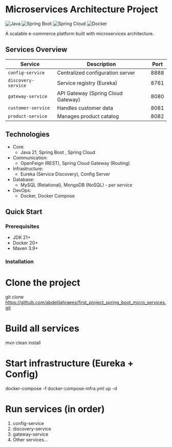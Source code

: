 # Microservices Architecture Project

![Java](https://img.shields.io/badge/Java-21%2B-blue)
![Spring Boot](https://img.shields.io/badge/Spring_Boot-%2B-green)
![Spring Cloud](https://img.shields.io/badge/Spring_Cloud-%2B-brightgreen)
![Docker](https://img.shields.io/badge/Docker-✓-important)

A scalable e-commerce platform built with microservices architecture.

## Services Overview

| Service              | Description                          | Port  |
|----------------------|--------------------------------------|-------|
| `config-service`     | Centralized configuration server    | 8888  |
| `discovery-service`  | Service registry (Eureka)           | 8761  |
| `gateway-service`    | API Gateway (Spring Cloud Gateway)  | 8080  |
| `customer-service`   | Handles customer data               | 8081  |
| `product-service`    | Manages product catalog             | 8082  |

##  Technologies

- Core: 
  - Java 21, Spring Boot , Spring Cloud 
- Communication: 
  - OpenFeign (REST), Spring Cloud Gateway (Routing)
- Infrastructure: 
  - Eureka (Service Discovery), Config Server
- Database: 
  - MySQL (Relational), MongoDB (NoSQL) - *per service*
- DevOps: 
  - Docker, Docker Compose

##  Quick Start

### Prerequisites
- JDK 21+
- Docker 20+
- Maven 3.9+

### Installation

# Clone the project
git clone https://github.com/abdelilahraees/first_project_spring_boot_micro_services.git

# Build all services
mvn clean install

# Start infrastructure (Eureka + Config)
docker-compose -f docker-compose-infra.yml up -d

# Run services (in order)
1. config-service
2. discovery-service
3. gateway-service
4. Other services...
